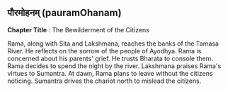 ## पौरमोहनम् (pauramOhanam)
**Chapter Title** : The Bewilderment of the Citizens

Rama, along with Sita and Lakshmana, reaches the banks of the Tamasa River. He reflects on the sorrow of the people of Ayodhya. Rama is concerned about his parents' grief. He trusts Bharata to console them. Rama decides to spend the night by the river. Lakshmana praises Rama's virtues to Sumantra. At dawn, Rama plans to leave without the citizens noticing. Sumantra drives the chariot north to mislead the citizens.